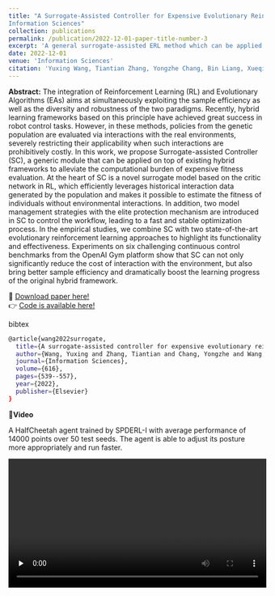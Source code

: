 ```yaml
---
title: "A Surrogate-Assisted Controller for Expensive Evolutionary Reinforcement Learning
Information Sciences"
collection: publications
permalink: /publication/2022-12-01-paper-title-number-3
excerpt: 'A general surrogate-assisted ERL method which can be applied to existing hybrid frameworks to alleviate the computational burden of expensive fitness evaluation. <br/><img src='/images/serl.jpg' width=300>'
date: 2022-12-01
venue: 'Information Sciences'
citation: 'Yuxing Wang, Tiantian Zhang, Yongzhe Chang, Bin Liang, Xueqian Wang, Bo Yuan'
---
```


**Abstract:** The integration of Reinforcement Learning (RL) and Evolutionary Algorithms (EAs) aims at simultaneously exploiting the sample efficiency as well as the diversity and robustness of the two paradigms. Recently, hybrid learning frameworks based on this principle have achieved great success in robot control tasks. However, in these methods, policies from the genetic population are evaluated via interactions with the real environments, severely restricting their applicability when such interactions are prohibitively costly. In this work, we propose Surrogate-assisted Controller (SC), a generic module that can be applied on top of existing hybrid frameworks to alleviate the computational burden of expensive fitness evaluation. At the heart of SC is a novel surrogate model based on the critic network in RL, which efficiently leverages historical interaction data generated by the population and makes it possible to estimate the fitness of individuals without environmental interactions. In addition, two model management strategies with the elite protection mechanism are introduced in SC to control the workflow, leading to a fast and stable optimization process. In the empirical studies, we combine SC with two state-of-the-art evolutionary reinforcement learning approaches to highlight its functionality and effectiveness. Experiments on six challenging continuous control benchmarks from the OpenAI Gym platform show that SC can not only significantly reduce the cost of interaction with the environment, but also bring better sample efficiency and dramatically boost the learning progress of the original hybrid framework.

&#x1F4C2; [Download paper here!](https://www.sciencedirect.com/science/article/abs/pii/S0020025522012658)<br />
&#x1F449; [Code is available here!](https://github.com/Yuxing-Wang-THU/Surrogate-assisted-ERL)<br />

bibtex<br />
```bash
@article{wang2022surrogate,
  title={A surrogate-assisted controller for expensive evolutionary reinforcement learning},
  author={Wang, Yuxing and Zhang, Tiantian and Chang, Yongzhe and Wang, Xueqian and Liang, Bin and Yuan, Bo},
  journal={Information Sciences},
  volume={616},
  pages={539--557},
  year={2022},
  publisher={Elsevier}
}
```

&#x1F3A6;**Video**

A HalfCheetah agent trained by SPDERL-I with average performance of 14000 points over 50 test seeds. The agent is able to adjust its posture more appropriately and run faster.

<video id="video" controls="" preload="none" width=510>
    <source id="mp4" src="/images/2.HalfCheetah_trained_by_SPDERL-I_14000.mp4" type="video/mp4">
</videos>

A Hopper agent trained by SPDERL-I with average performance of 4100 points over 50 test seeds. The agent jumps faster and learns to better stabilize the center of gravity.

<video id="video" controls="" preload="none" width=510>
    <source id="mp4" src="/images/3.Hopper_trained_by_SPDERL-I_4100.mp4" type="video/mp4">
</videos>

A Walker agent trained by SPDERL-G with average performance of 9000 points over 50 test seeds. The agent learns to walk with only one leg and use the other leg to maintain balance.

<video id="video" controls="" preload="none" width=510>
    <source id="mp4" src="/images/6.Walker_trained_by_SPDERL-G_9000.mp4" type="video/mp4">
</videos>